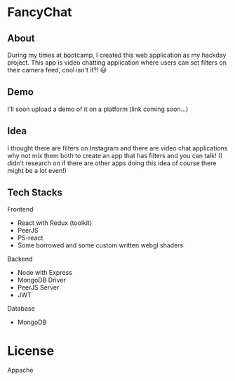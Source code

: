 # FancyChat

## About
During my times at </salt> bootcamp, I created this web application as my hackday project.
This app is video chatting application where users can set filters on their camera feed, cool isn't it?! 😃

## Demo
I'll soon upload a demo of it on a platform (link coming soon...)

## Idea
I thought there are filters on Instagram and there are video chat applications why not mix them both to create
an app that has filters and you can talk! (I didn't research on if there are other apps doing this idea of course
there might be a lot even!)

## Tech Stacks
Frontend
  - React with Redux (toolkit)
  - PeerJS
  - P5-react
  - Some borrowed and some custom written webgl shaders

Backend
  - Node with Express
  - MongoDB Driver
  - PeerJS Server
  - JWT

Database
  - MongoDB
  
# License
Appache
